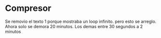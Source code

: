 # Compresor
Se removio el texto 1 porque mostraba un loop infinito. pero esto se arreglo.
Ahora solo se demora 20 minutos. 
Los demas entre 30 segundos a 2 minutos